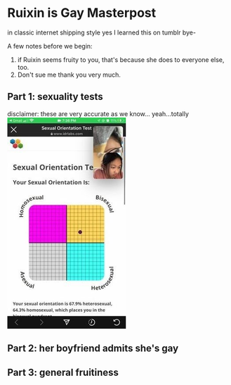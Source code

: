 # Ruixin is Gay Masterpost

in classic internet shipping style
yes I learned this on tumblr bye-


A few notes before we begin:
1. if Ruixin seems fruity to you, that's because she does to everyone else, too.
2. Don't sue me thank you very much.

## Part 1: sexuality tests
disclaimer: these are very accurate as we know... yeah...totally
![](quadrants.jpg)

## Part 2: her boyfriend admits she's gay

## Part 3: general fruitiness
